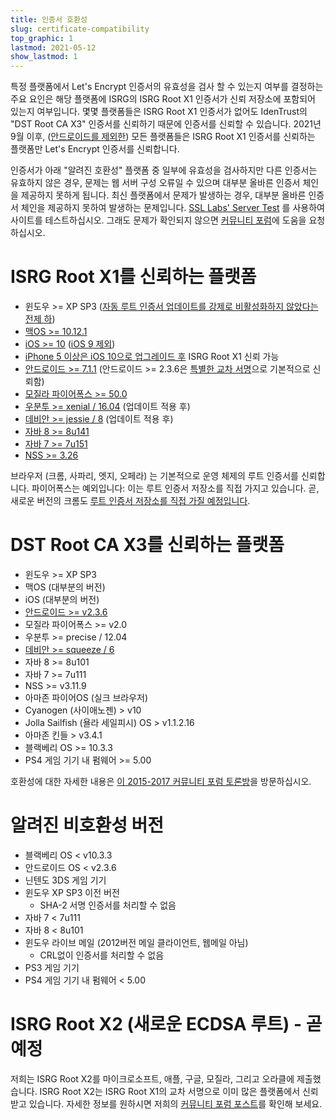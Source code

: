 ```yaml
---
title: 인증서 호환성
slug: certificate-compatibility
top_graphic: 1
lastmod: 2021-05-12
show_lastmod: 1
---
```



특정 플랫폼에서 Let's Encrypt 인증서의 유효성을 검사 할 수 있는지 여부를 결정하는 주요 요인은 해당 플랫폼에 ISRG의 ISRG Root X1 인증서가 신뢰 저장소에 포함되어 있는지 여부입니다. 몇몇 플랫폼들은 ISRG Root X1 인증서가 없어도 IdenTrust의 "DST Root CA X3" 인증서를 신뢰하기 때문에 인증서를 신뢰할 수 있습니다. 2021년 9월 이후, ([안드로이드를 제외한](/2020/12/21/extending-android-compatibility.html)) 모든 플랫폼들은 ISRG Root X1 인증서를 신뢰하는 플랫폼만 Let's Encrypt 인증서를 신뢰합니다.

인증서가 아래 "알려진 호환성" 플랫폼 중 일부에 유효성을 검사하지만 다른 인증서는 유효하지 않은 경우, 문제는 웹 서버 구성 오류일 수 있으며 대부분 올바른 인증서 체인을 제공하지 못하게 됩니다. 최신 플랫폼에서 문제가 발생하는 경우, 대부분 올바른 인증서 체인을 제공하지 못하여 발생하는 문제입니다. [SSL Labs' Server Test](https://www.ssllabs.com/ssltest/) 를 사용하여 사이트를 테스트하십시오. 그래도 문제가 확인되지 않으면 [커뮤니티 포럼](https://community.letsencrypt.org/)에 도움을 요청하십시오.

# ISRG Root X1를 신뢰하는 플랫폼

* 윈도우 >= XP SP3 ([자동 루트 인증서 업데이트를 강제로 비활성화하지 않았다는 전제 하](https://docs.microsoft.com/en-us/previous-versions/windows/it-pro/windows-server-2008-R2-and-2008/))
* [맥OS >= 10.12.1](https://twitter.com/letsencrypt/status/790960929504497665?lang=en)
* [iOS >= 10](https://support.apple.com/en-us/HT207177) ([iOS 9 제외](https://support.apple.com/en-us/HT205205))
* [iPhone 5 이상은 iOS 10으로 업그레이드 후](https://en.wikipedia.org/wiki/IPhone_5) ISRG Root X1 신뢰 가능
* [안드로이드 >= 7.1.1](https://android.googlesource.com/platform/system/ca-certificates/+/android-7.1.1_r15) (안드로이드 >= 2.3.6은 [특별한 교차 서명](https://letsencrypt.org/2020/12/21/extending-android-compatibility.html)으로 기본적으로 신뢰함)
* [모질라 파이어폭스 >= 50.0](https://bugzilla.mozilla.org/show_bug.cgi?id=1204656)
* [우분투 >= xenial / 16.04](https://packages.ubuntu.com/xenial/all/ca-certificates/filelist) (업데이트 적용 후)
* [데비안 >= jessie / 8](https://packages.debian.org/jessie/all/ca-certificates/filelist) (업데이트 적용 후)
* [자바 8 >= 8u141](https://www.oracle.com/java/technologies/javase/8u141-relnotes.html)
* [자바 7 >= 7u151](https://www.oracle.com/java/technologies/javase/7u151-relnotes.html)
* [NSS >= 3.26](https://developer.mozilla.org/en-US/docs/Mozilla/Projects/NSS/NSS_3.26_release_notes)

브라우저 (크롬, 사파리, 엣지, 오페라) 는 기본적으로 운영 체제의 루트 인증서를 신뢰합니다. 파이어폭스는 예외입니다: 이는 루트 인증서 저장소를 직접 가지고 있습니다. 곧, 새로운 버전의 크롬도 [루트 인증서 저장소를 직접 가질 예정입니다](https://www.chromium.org/Home/chromium-security/root-ca-policy).

# DST Root CA X3를 신뢰하는 플랫폼

* 윈도우 >= XP SP3
* 맥OS (대부분의 버전)
* iOS (대부분의 버전)
* [안드로이드 >= v2.3.6](https://twitter.com/Tutancagamon/status/600783165087752192)
* 모질라 파이어폭스 >= v2.0
* 우분투 >= precise / 12.04
* [데비안 >= squeeze / 6](https://twitter.com/TokenScandi/status/600806080684359680)
* 자바 8 >= 8u101
* 자바 7 >= 7u111
* NSS >= v3.11.9
* 아마존 파이어OS (실크 브라우저)
* Cyanogen (사이애노젠) > v10
* Jolla Sailfish (욜라 세일피시) OS > v1.1.2.16
* 아마존 킨들 > v3.4.1
* 블랙베리 OS >= 10.3.3
* PS4 게임 기기 내 펌웨어 >= 5.00

호환성에 대한 자세한 내용은 [이 2015-2017 커뮤니티 포럼 토론방](https://community.letsencrypt.org/t/which-browsers-and-operating-systems-support-lets-encrypt/)을 방문하십시오.

# 알려진 비호환성 버전

* 블랙베리 OS < v10.3.3
* 안드로이드 OS < v2.3.6
* 닌텐도 3DS 게임 기기
* 윈도우 XP SP3 이전 버전
  * SHA-2 서명 인증서를 처리할 수 없음
* 자바 7 < 7u111
* 자바 8 < 8u101
* 윈도우 라이브 메일 (2012버전 메일 클라이언트, 웹메일 아님)
  * CRL없이 인증서를 처리할 수 없음
* PS3 게임 기기
* PS4 게임 기기 내 펌웨어 < 5.00

# ISRG Root X2 (새로운 ECDSA 루트) - 곧 예정
저희는 ISRG Root X2를 마이크로소프트, 애플, 구글, 모질라, 그리고 오라클에 제출했습니다. ISRG Root X2는 ISRG Root X1의 교차 서명으로 이미 많은 플랫폼에서 신뢰받고 있습니다. 자세한 정보를 원하시면 저희의 [커뮤니티 포럼 포스트](https://community.letsencrypt.org/t/isrg-root-x2-submitted-to-root-programs/149385)를 확인해 보세요.


